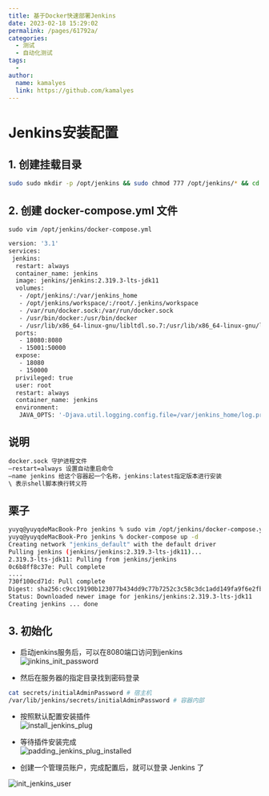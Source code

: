 ```yaml
---
title: 基于Docker快速部署Jenkins
date: 2023-02-18 15:29:02
permalink: /pages/61792a/
categories:
  - 测试
  - 自动化测试
tags:
  - 
author: 
  name: kamalyes
  link: https://github.com/kamalyes
---
```



# Jenkins安装配置

**1. 创建挂载目录**
------

```bash
sudo sudo mkdir -p /opt/jenkins && sudo chmod 777 /opt/jenkins/* && cd /opt/jenkins # 目录设置为 777 权限，避免权限问题
```

**2. 创建 docker-compose.yml 文件**
------

`sudo vim /opt/jenkins/docker-compose.yml`

```bash
version: '3.1'
services:
 jenkins:
  restart: always
  container_name: jenkins
  image: jenkins/jenkins:2.319.3-lts-jdk11
  volumes:
   - /opt/jenkins/:/var/jenkins_home
   - /opt/jenkins/workspace/:/root/.jenkins/workspace
   - /var/run/docker.sock:/var/run/docker.sock
   - /usr/bin/docker:/usr/bin/docker
   - /usr/lib/x86_64-linux-gnu/libltdl.so.7:/usr/lib/x86_64-linux-gnu/libltdl.so.7
  ports:
   - 18080:8080
   - 15001:50000
  expose:
   - 18080
   - 150000
  privileged: true
  user: root
  restart: always
  container_name: jenkins
  environment:
   JAVA_OPTS: '-Djava.util.logging.config.file=/var/jenkins_home/log.properties'
```

**说明**
-----

```bash
docker.sock 守护进程文件
–restart=always 设置自动重启命令
–name jenkins 给这个容器起一个名称，jenkins:latest指定版本进行安装
\ 表示shell脚本换行转义符
```

**栗子**
-----

```bash
yuyq@yuyqdeMacBook-Pro jenkins % sudo vim /opt/jenkins/docker-compose.yml
yuyq@yuyqdeMacBook-Pro jenkins % docker-compose up -d                    
Creating network "jenkins_default" with the default driver
Pulling jenkins (jenkins/jenkins:2.319.3-lts-jdk11)...
2.319.3-lts-jdk11: Pulling from jenkins/jenkins
0c6b8ff8c37e: Pull complete
....
730f100cd71d: Pull complete
Digest: sha256:c9cc19190b123077b434dd9c77b7252c3c58c3dc1add149fa9f6e2fb490526e9
Status: Downloaded newer image for jenkins/jenkins:2.319.3-lts-jdk11
Creating jenkins ... done
```

**3. 初始化**
------

- 启动jenkins服务后，可以在8080端口访问到jenkins
![jinkins_init_password](https://www.yuyanqing.cn/oss/image-bed/col/jenkins/jinkins_init_password.png)

- 然后在服务器的指定目录找到密码登录

```bash
cat secrets/initialAdminPassword # 宿主机
/var/lib/jenkins/secrets/initialAdminPassword # 容器内部
```

- 按照默认配置安装插件  
![install_jenkins_plug](https://www.yuyanqing.cn/oss/image-bed/col/jenkins/install_jenkins_plug.png)

- 等待插件安装完成  
![padding_jenkins_plug_installed](https://www.yuyanqing.cn/oss/image-bed/col/jenkins/padding_jenkins_plug_installed.png)

- 创建一个管理员账户，完成配置后，就可以登录 Jenkins 了

![init_jenkins_user](https://www.yuyanqing.cn/oss/image-bed/col/jenkins/init_jenkins_user.png)
